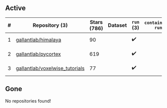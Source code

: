 ## Active
| # | Repository (3) | Stars (786) | Dataset | `run` (3) | `containers-run` | Last Modified |
| --- | --- | --- | --- | --- | --- | --- |
| 1 | [gallantlab/himalaya](https://github.com/gallantlab/himalaya) | 90 |  | :heavy_check_mark: |  | 2025-02-24 18:49:21+00:00 |
| 2 | [gallantlab/pycortex](https://github.com/gallantlab/pycortex) | 619 |  | :heavy_check_mark: |  | 2025-02-25 18:42:26+00:00 |
| 3 | [gallantlab/voxelwise_tutorials](https://github.com/gallantlab/voxelwise_tutorials) | 77 |  | :heavy_check_mark: |  | 2025-03-25 00:18:34+00:00 |

## Gone
No repositories found!
